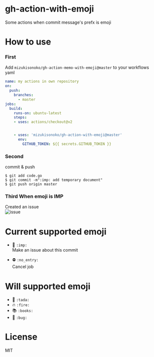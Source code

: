# gh-action-with-emoji

Some actions when commit message's prefx is emoji

# How to use  
  
### First  
Add `mizukisonoko/gh-action-memo-with-emoji@master` to your workflows yaml  

```yml
name: my actions in own repository
on:
  push:
    branches:
      - master
jobs:
  build:
    runs-on: ubuntu-latest
    steps:
    - uses: actions/checkout@v2


    - uses: 'mizukisonoko/gh-action-with-emoji@master'
      env:
        GITHUB_TOKEN: ${{ secrets.GITHUB_TOKEN }}

```

### Second  
  
commit & push  

```shell
$ git add code.go
$ git commit -m":imp: add temporary document"
$ git push origin master
```

### Third When emoji is IMP
  
Created an issue   
![issue](https://raw.githubusercontent.com/MizukiSonoko/gh-action-with-emoji/master/images/img.png)

# Current supported emoji
- :imp: `:imp:`  
Make an issue about this commit  
  
- :no_entry: `:no_entry:`  
Cancel job  
  
# Will supported emoji
- :tada: `:tada:`
- :fire: `:fire:`
- :books: `:books:`
- :bug: `:bug:`

# License

MIT
